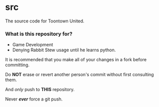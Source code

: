# src #

The source code for Toontown United.

### What is this repository for? ###

* Game Development
* Denying Rabbit Stew usage until he learns python.

It is recommended that you make all of your changes in a fork before committing.

Do **NOT** erase or revert another person's commit without first consulting them.

And *only* push to **THIS** repository.

Never **_ever_** force a git push.